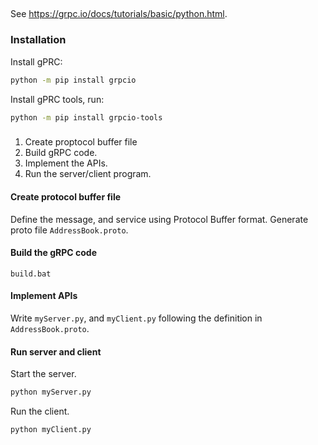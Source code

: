 ##

See https://grpc.io/docs/tutorials/basic/python.html.


### Installation

Install gPRC:
```bash
python -m pip install grpcio
```

Install gPRC tools, run:
```bash
python -m pip install grpcio-tools
```


###

1. Create proptocol buffer file
2. Build gRPC code.
3. Implement the APIs.
4. Run the server/client program.


#### Create protocol buffer file
Define the message, and service using Protocol Buffer format. Generate proto file `AddressBook.proto`.


#### Build the gRPC code
```
build.bat
```

#### Implement APIs

Write `myServer.py`, and  `myClient.py` following the definition in `AddressBook.proto`.


#### Run server and client

Start the server.
```bash
python myServer.py
```

Run the client.
```bash
python myClient.py
```

